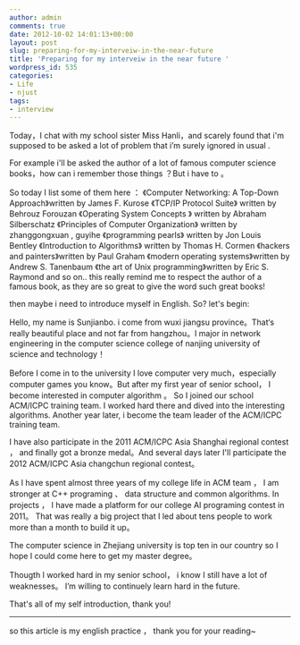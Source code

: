 ```yaml
---
author: admin
comments: true
date: 2012-10-02 14:01:13+00:00
layout: post
slug: preparing-for-my-interveiw-in-the-near-future
title: 'Preparing for my interveiw in the near future '
wordpress_id: 535
categories:
- Life
- njust
tags:
- interview
---
```


Today，I chat with my school sister Miss Hanli，and  scarely found that  i'm supposed  to be asked a lot of problem that i’m surely ignored in usual .

For example i'll be asked the author of a lot of famous computer science books，how can i remember those things ？But i have to 。
<!-- more -->
So today I list some of them here ：
《Computer Networking: A Top-Down Approach》written by James F. Kurose 
《TCP/IP Protocol Suite》 written by Behrouz Forouzan 
《Operating System Concepts 》 written by  Abraham Silberschatz
《Principles of Computer Organization》 written by zhanggongxuan , guyihe
《programming pearls》 written by Jon Louis Bentley
《Introduction to Algorithms》 written by  Thomas H. Cormen
《hackers and painters》written by Paul Graham
《modern operating systems》written by  Andrew S. Tanenbaum
《the art of Unix programming》written by Eric S. Raymond
and so on..
this really remind me to respect the author of a famous book, as they are so great to give the word such great books!

then maybe i need to introduce myself in English. So? let's begin:

Hello, my name is Sunjianbo. i come from wuxi jiangsu province。That‘s really beautiful place and not far from hangzhou。I major in network engineering in the computer science college of nanjing university of science and technology！

Before I come in to the university I love computer very much，especially computer games you know。But after my first year of senior school， I become interested in computer algorithm 。 So I joined our school ACM/ICPC training team. I worked hard there and dived into the interesting algorithms. Another year later, i become the team leader of the ACM/ICPC training team.

I have also participate in the 2011 ACM/ICPC Asia Shanghai regional contest ， and finally got a bronze medal。And several days later I'll participate the 2012 ACM/ICPC Asia changchun regional contest。

As I have spent almost three years of my college life in ACM team ， I am stronger at C++ programing 、 data structure and common algorithms. In projects ， I have made a platform for our college AI programing contest in 2011。 That was really a big project that I led about tens people to work more than a month to build it up。

The computer science in Zhejiang university is top ten in our country so I hope I could come here to get my master degree。

Thougth I worked hard in my senior school， i know I still have a lot of weaknesses。 I’m willing to continuely learn  hard in the future.

That's all of my self introduction, thank you!


_____________________________

so this article is my english practice ， thank you for your reading~


